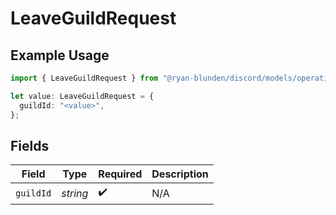 # LeaveGuildRequest

## Example Usage

```typescript
import { LeaveGuildRequest } from "@ryan-blunden/discord/models/operations";

let value: LeaveGuildRequest = {
  guildId: "<value>",
};
```

## Fields

| Field              | Type               | Required           | Description        |
| ------------------ | ------------------ | ------------------ | ------------------ |
| `guildId`          | *string*           | :heavy_check_mark: | N/A                |